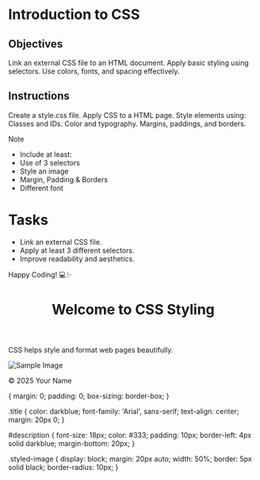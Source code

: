 # Introduction to CSS

## Objectives
Link an external CSS file to an HTML document.
Apply basic styling using selectors.
Use colors, fonts, and spacing effectively.

## Instructions

Create a style.css file.
Apply CSS to a HTML page.
Style elements using:
Classes and IDs.
Color and typography.
Margins, paddings, and borders.

>[!NOTE]
>  - Include at least:
>  - Use of 3 selectors
>  - Style an image
>  - Margin, Padding & Borders
>  - Different font

# Tasks
 - Link an external CSS file.
 - Apply at least 3 different selectors.
 - Improve readability and aesthetics.

Happy Coding! 💻✨

<!DOCTYPE html>
<html lang="en">
<head>
    <meta charset="UTF-8">
    <meta name="viewport" content="width=device-width, initial-scale=1.0">
    <title>CSS Introduction</title>
    <link rel="stylesheet" href="style.css">
</head>
<body>
    <header>
        <h1 class="title">Welcome to CSS Styling</h1>
    </header>
    <section>
        <p id="description">CSS helps style and format web pages beautifully.</p>
        <img src="image.jpg" alt="Sample Image" class="styled-image">
    </section>   
    <footer>
        <p>&copy; 2025 Your Name</p>
    </footer>
</body>
</html>

{
    margin: 0;
    padding: 0;
    box-sizing: border-box;
}

.title {
    color: darkblue;
    font-family: 'Arial', sans-serif;
    text-align: center;
    margin: 20px 0;
}

#description {
    font-size: 18px;
    color: #333;
    padding: 10px;
    border-left: 4px solid darkblue;
    margin-bottom: 20px;
}

.styled-image {
    display: block;
    margin: 20px auto;
    width: 50%;
    border: 5px solid black;
    border-radius: 10px;
}


